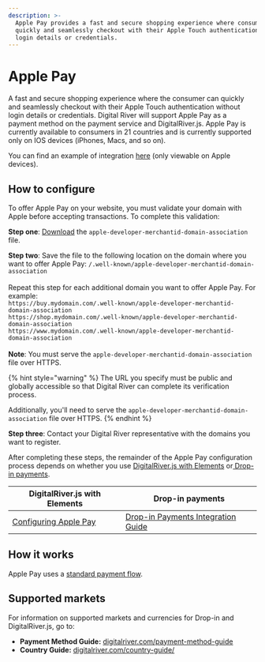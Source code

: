 ```yaml
---
description: >-
  Apple Pay provides a fast and secure shopping experience where consumers can
  quickly and seamlessly checkout with their Apple Touch authentication without
  login details or credentials.
---
```


# Apple Pay

A fast and secure shopping experience where the consumer can quickly and seamlessly checkout with their Apple Touch authentication without login details or credentials. Digital River will support Apple Pay as a payment method on the payment service and DigitalRiver.js. Apple Pay is currently available to consumers in 21 countries and is currently supported only on IOS devices (iPhones, Macs, and so on).&#x20;

You can find an example of integration [here](https://drh.img.digitalriver.com/DRHM/Storefront/Site/drdod15/pb/multimedia/applepay.html) (only viewable on Apple devices).

## How to configure

To offer Apple Pay on your website, you must validate your domain with Apple before accepting transactions. To complete this validation:

**Step one**: [Download](https://drapi.io/docs/apple-pay/apple-developer-merchantid-domain-association) the `apple-developer-merchantid-domain-association` file.

**Step two**: Save the file to the following location on the domain where you want to offer Apple Pay: `/.well-known/apple-developer-merchantid-domain-association` \
\
Repeat this step for each additional domain you want to offer Apple Pay. For example:\
`https://buy.mydomain.com/.well-known/apple-developer-merchantid-domain-association`\
`https://shop.mydomain.com/.well-known/apple-developer-merchantid-domain-association`\
`https://www.mydomain.com/.well-known/apple-developer-merchantid-domain-association` \
\
**Note**: You must serve the `apple-developer-merchantid-domain-association` file over HTTPS.

{% hint style="warning" %}
The URL you specify must be public and globally accessible so that Digital River can complete its verification process.&#x20;

Additionally, you'll need to serve the `apple-developer-merchantid-domain-association` file over HTTPS.
{% endhint %}

**Step three**: Contact your Digital River representative with the domains you want to register.

After completing these steps, the remainder of the Apple Pay configuration process depends on whether you use [DigitalRiver.js with Elements](../payments-solutions/digitalriver.js/) or[ Drop-in payments](../payments-solutions/drop-in/).

| DigitalRiver.js with Elements                                                               | Drop-in payments                                                                                 |
| ------------------------------------------------------------------------------------------- | ------------------------------------------------------------------------------------------------ |
| [Configuring Apple Pay](../payments-solutions/digitalriver.js/payment-methods/apple-pay.md) | [Drop-in Payments Integration Guide](../payments-solutions/drop-in/drop-in-integration-guide.md) |

## How it works

Apple Pay uses a [standard payment flow](../building-your-workflows/flows-by-payment-type.md#standard-payment-flow).

## Supported markets <a href="#supported-geographies" id="supported-geographies"></a>

For information on supported markets and currencies for Drop-in and DigitalRiver.js, go to:&#x20;

* **Payment Method Guide:** [digitalriver.com/payment-method-guide](https://www.digitalriver.com/payment-method/apple-pay/)
* **Country Guide:** [digitalriver.com/country-guide/](https://www.digitalriver.com/country-guide/)
